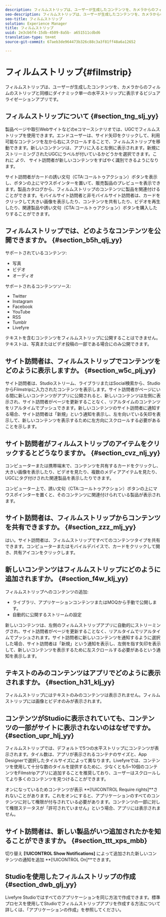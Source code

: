```yaml
---
description: フィルムストリップは、ユーザーが生成したコンテンツを、カメラからのフィルムのストリップと同様にダイナミック単一の水平ストリップに表示するビジュアライゼーションアプリです。
seo-description: フィルムストリップは、ユーザーが生成したコンテンツを、カメラからのフィルムのストリップと同様にダイナミック単一の水平ストリップに表示するビジュアライゼーションアプリです。
seo-title: フィルムストリップ
solution: Experience Manager
title: フィルムストリップ
uuid: 2e3cb6f4-15db-4509-8a5b- a651511cdbd6
translation-type: tm+mt
source-git-commit: 67aeb3de964473b326c88c3a3f81ff48a6a12652

---
```



# フィルムストリップ{#filmstrip}

フィルムストリップは、ユーザーが生成したコンテンツを、カメラからのフィルムのストリップと同様にダイナミック単一の水平ストリップに表示するビジュアライゼーションアプリです。

## フィルムストリップについて {#section_tng_slj_yy}

製品ページや取引Webサイトなどのeコマースシナリオでは、UGCでフィルムストリップを使用できます。エンドユーザーは、サイド矢印をクリックして、利用可能なコンテンツを左から右にスクロールすることで、フィルムストリップを移動できます。新しいコンテンツは、アプリに入ると左側に表示されます。新規にストリーミングされたUGCにラベルが付いているかどうかを選択できます。これに *より、* サイト訪問者が新しいコンテンツをすばやく識別できるようになります。

サイト訪問者がカードの誘い文句（CTA:コールトゥアクション）ボタンを表示し、ボタンの上にマウスポインターを置いて、販売製品のプレビューを表示できます。製品カタログから、フィルムストリップのコンテンツに製品を関連付けることができます。モバイルサイト訪問者と非モバイルサイト訪問者は、カードをクリックして大きい画像を表示したり、コンテンツを共有したり、ビデオを再生したり、関連製品や誘い文句（CTA:コールトゥアクション）ボタンを購入したりすることができます。

## フィルムストリップでは、どのようなコンテンツを公開できますか。 {#section_b5h_qlj_yy}

サポートされているコンテンツ:

* 写真
* ビデオ
* オーディオ

サポートされるコンテンツソース:

* Twitter
* Instagram
* Facebook
* YouTube
* RSS
* Tumblr
* Livefyre

テキストを含むコンテンツをフィルムストリップに公開することはできません。テキストは、写真またはビデオ投稿の一部である場合にのみ公開できます。

## サイト訪問者は、フィルムストリップでコンテンツをどのように表示しますか。 {#section_w5c_plj_yy}

サイト訪問者は、Studioストリーム、ライブラリまたはSocial検索から、StudioからFilmstripに入力されたコンテンツを表示します。サイト訪問者がページにいる間に新しいコンテンツがアプリに公開されると、新しいコンテンツは左側に表示され、サイト訪問者がページを更新することなく、リアルタイムのコンテンツをリアルタイムでプッシュできます。新しいコンテンツのサイト訪問者に通知する場合、サイト訪問者は「新規」という通知を表示し、左を向いている矢印を表示して、新しいコンテンツを表示するために左方向にスクロールする必要があることを示します。

## サイト訪問者がフィルムストリップのアイテムをクリックするとどうなりますか。 {#section_cvz_nlj_yy}

コンピューターまたは携帯端末で、コンテンツを共有するカードをクリックし、大きい画像を表示したり、ビデオを見たり、複数のメディアアイテムを見たり、UGCにタグ付けされた関連製品を表示したりできます。

コンピューター上で、誘い文句（CTA:コールトゥアクション）ボタンの上にマウスポインターを置くと、そのコンテンツに関連付けられている製品が表示されます。

## サイト訪問者は、フィルムストリップからコンテンツを共有できますか。 {#section_zzz_mlj_yy}

はい。サイト訪問者は、フィルムストリップですべてのコンテンツタイプを共有できます。コンピューターまたはモバイルデバイスで、カードをクリックして開き、共有アイコンをクリックします。

## 新しいコンテンツはフィルムストリップにどのように追加されますか。 {#section_f4w_klj_yy}

フィルムストリップへのコンテンツの追加:

* ライブラリ、アプリケーションコンテンツまたはMOQから手動で公開します。
* 自動的に公開するストリームの設定

新しいコンテンツは、左側のフィルムストリップアプリに自動的にストリーミングされ、サイト訪問者がページを更新することなく、リアルタイムでリアルタイムでプッシュされます。サイト訪問者に新しいコンテンツを通知するように選択した場合、サイト訪問者は「新規」という通知を表示し、左側を指す矢印を表示して、新しいコンテンツを表示するために左スクロールする必要があるという通知を表示します。

## テキストのみのコンテンツはアプリでどのように表示されますか。 {#section_h31_klj_yy}

フィルムストリップにはテキストのみのコンテンツは表示されません。フィルムストリップには画像とビデオのみが表示されます。

## コンテンツがStudioに表示されていても、コンテンツの一部がサイトに表示されないのはなぜですか。 {#section_upr_hlj_yy}

フィルムストリップでは、デフォルトで5つの水平ストリップにコンテンツが表示されます。タイル数は、アプリが表示されるコンテナのサイズと、App Designerで選択したタイルサイズによって異なります。Livefyreでは、コンテンツを使用して十分な数のタイルを提供するために、少なくとも5~10個のコンテンツをFilmstripアプリに追加することを推奨しており、ユーザーはスクロールしてより多くのコンテンツを見つけることができます。

オンになっているためコンテンツが表示 **[!UICONTROL Require rights]**されないことがあります。これをオンにすると、アプリケーションのすべてのコンテンツに対して権限が付与されている必要があります。コンテンツの一部に対して権限ステータスが「許可されていません」という場合、アプリには表示されません。

## サイト訪問者は、新しい製品がいつ追加されたかを知ることができますか。 {#section_ttt_xps_mbb}

切り替え **[!UICONTROL Show Notifications]** によって追加された新しいコンテンツの通知を追加 **[!UICONTROL On]**できます。

## Studioを使用したフィルムストリップの作成 {#section_dwb_glj_yy}

Livefyre Studioではすべてのアプリケーションを同じ方法で作成できます。標準プロセスを使用してStudioでフィルムストリップアプリを作成する方法について詳しくは、「アプリケーションの作成」を参照してください。